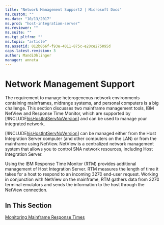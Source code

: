 ```yaml
---
title: "Network Management Support2 | Microsoft Docs"
ms.custom: ""
ms.date: "10/13/2017"
ms.prod: "host-integration-server"
ms.reviewer: ""
ms.suite: ""
ms.tgt_pltfrm: ""
ms.topic: "article"
ms.assetid: 012b866f-f93e-4011-875c-e20ce275095d
caps.latest.revision: 3
author: MandiOhlinger
manager: anneta
---
```

# Network Management Support
The requirement to manage heterogeneous network environments containing mainframes, midrange systems, and personal computers is a big challenge. This section discusses two mainframe management tools, IBM NetView and Response Time Monitor, which are supported by [!INCLUDE[hisHostIntServNoVersion](../core/includes/hishostintservnoversion-md.md)] and can be used to manage your integrated network.  
  
 [!INCLUDE[hisHostIntServNoVersion](../core/includes/hishostintservnoversion-md.md)] can be managed either from the Host Integration Server computer (and other computers on the LAN) or from the mainframe using NetView. NetView is a centralized network management system that allows you to control SNA network resources, including Host Integration Server.  
  
 Using the IBM Response Time Monitor (RTM) provides additional management of Host Integration Server. RTM measures the length of time it takes for a host to respond to an incoming 3270 end-user request. Working in conjunction with NetView on the mainframe, RTM gathers data from 3270 terminal emulators and sends the information to the host through the NetView connection.  
  
## In This Section  
 [Monitoring Mainframe Response Times](../core/monitoring-mainframe-response-times.md)